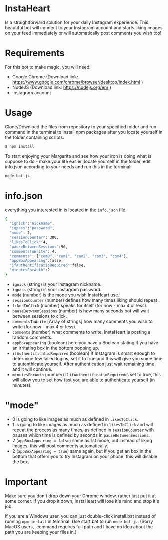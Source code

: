# InstaHeart

Is a straightforward solution for your daily Instagram experience. This beautiful bot will connect to your Instagram account and starts liking images on your feed immediately or will automatically post comments you wish too!

# Requirements

For this bot to make magic, you will need:

  - Google Chrome
  (Download link: https://www.google.com/chrome/browser/desktop/index.html )
  - NodeJS
  (Download link: https://nodejs.org/en/ )
  - Instagram account
  
# Usage
  
Clone/Download the files from repository to your specified folder and run command in the terminal to install npm packages after you locate yourself in the folder containing scripts: 
  
```sh
$ npm install
```

To start enjoying your Margarita and see how your iron is doing what is suppose to do - make your life easier, locate yourself in the folder, edit info.json according to your needs and run this in the terminal:

```sh
node bot.js
```

# info.json
everything you interested in is located in the `info.json` file. 

```sh
{
  "ignick":"nickname",
  "igpass":"password",
  "mode": 2,
  "sessionCounter": 300,
  "likesToClick":4,
  "pauseBetweenSessions":90,
  "commentsToWrite": 4,
  "comments": ["com0", "com1", "com2", "com3", "com4"],
  "appBoxAppearing":false,
  "ifAuthentificatioRequired":false,
  "minutesForAuth":2
}
```
- `ignick` (string) is your instagram nickname.
- `igpass` (string) is your instagram password.
- `mode` (number) is the mode you wish InstaHeart use.
- `sessionCounter` (number) defines how many times liking should repeat .
- `likesToClick` (number) speaks for itself (for now - max 4 or less).
- `pauseBetweenSessions` (number) is how many seconds bot will wait between sessions to click.
- `commentsToWrite` [Array of strings] how many comments you wish to write (for now - max 4 or less).
- `comments` (number) what comments to write. InstaHeart is posting a random comments. 
- `appBoxAppearing` (boolean) here you have a Boolean stating if you have an irritating box in the bottom popping up. 
- `ifAuthentificatioRequired` (boolean) If Instagram is smart enough to determine few failed logins, set it to true and this will give you some time to autenthicate yourself. After authentication just wait remaining time and it will continue.
- `minutesForAuth` (number) If `ifAuthentificatioRequired`is set to true, this will allow you to set how fast you are able to authenticate yourself (in minutes).
 
# "mode"
 
- 0 is going to like images as much as defined in `likesToClick`.
- 1 is going to like images as much as defined in `likesToClick` and will repeat the process as many times, as defined in `sessionCounter` with pauses which time is defined by seconds in `pauseBetweenSessions`.
- 2 (`appBoxAppearing = false`) same as 1st mode, but instead of liking images, this will post comments automatically. 
- 2 (`appBoxAppearing = true`) same again, but if you get an box in the bottom that offers you to try Instagram on your phone, this will disable the box.


# Important

Make sure you don't drop down your Chrome window, rather just put it at some corner. If you drop it down, InstaHeart will lose it's mind and stop it's job. 

If you are a Windows user, you can just double-click install.bat instead of running `npm install` in temrinal. Use start.bat to run `node bot.js`. (Sorry MacOS users, .command requires full path and I have no idea about the path you are keeping your files in.)


